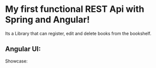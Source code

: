 # My first functional REST Api with Spring and Angular!

Its a Library that can register, edit and delete books from the bookshelf.

## Angular UI:

Showcase: 


